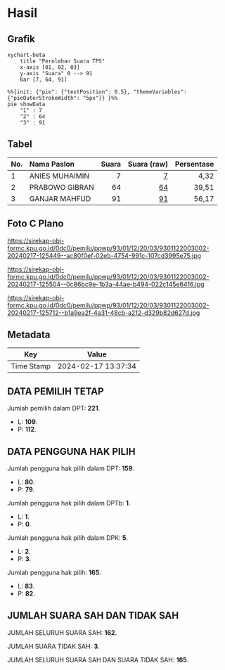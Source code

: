 # Hasil

## Grafik

```mermaid
xychart-beta
    title "Perolehan Suara TPS"
    x-axis [01, 02, 03]
    y-axis "Suara" 0 --> 91
    bar [7, 64, 91]
```

```mermaid
%%{init: {"pie": {"textPosition": 0.5}, "themeVariables": {"pieOuterStrokeWidth": "5px"}} }%%
pie showData
    "1" : 7
    "2" : 64
    "3" : 91
```

## Tabel

| No. | Nama Paslon    | Suara | Suara (raw) | Persentase |
|:--- |:-------------- | -----:| -----------:| ----------:|
| 1   | ANIES MUHAIMIN | 7     | [7][p-1]    | 4,32       |
| 2   | PRABOWO GIBRAN | 64    | [64][p-2]   | 39,51      |
| 3   | GANJAR MAHFUD  | 91    | [91][p-3]   | 56,17      |


[p-1]: https://github.com/gigit-pemilu/pemilu-2024-93-papua-selatan/blob/main/pilpres/hitung-suara/sub/93-papua-selatan/sub/01-merauke/sub/12-naukenjerai/sub/2003-tomer/sub/002-tps/sub/paslon-1.txt
[p-2]: https://github.com/gigit-pemilu/pemilu-2024-93-papua-selatan/blob/main/pilpres/hitung-suara/sub/93-papua-selatan/sub/01-merauke/sub/12-naukenjerai/sub/2003-tomer/sub/002-tps/sub/paslon-2.txt
[p-3]: https://github.com/gigit-pemilu/pemilu-2024-93-papua-selatan/blob/main/pilpres/hitung-suara/sub/93-papua-selatan/sub/01-merauke/sub/12-naukenjerai/sub/2003-tomer/sub/002-tps/sub/paslon-3.txt

## Foto C Plano

https://sirekap-obj-formc.kpu.go.id/0dc0/pemilu/ppwp/93/01/12/20/03/9301122003002-20240217-125449--ac80f0ef-02eb-4754-991c-107cd3995e75.jpg

https://sirekap-obj-formc.kpu.go.id/0dc0/pemilu/ppwp/93/01/12/20/03/9301122003002-20240217-125504--0c86bc9e-1b3a-44ae-b494-022c145e6416.jpg

https://sirekap-obj-formc.kpu.go.id/0dc0/pemilu/ppwp/93/01/12/20/03/9301122003002-20240217-125712--b1a9ea2f-4a31-48cb-a212-d329b82d627d.jpg


## Metadata

| Key        | Value               |
| ---------- | ------------------- |
| Time Stamp | 2024-02-17 13:37:34 |


## DATA PEMILIH TETAP

Jumlah pemilih dalam DPT: **221**.
 * L: **109**.
 * P: **112**.

## DATA PENGGUNA HAK PILIH

Jumlah pengguna hak pilih dalam DPT: **159**.
 * L: **80**.
 * P: **79**.

Jumlah pengguna hak pilih dalam DPTb: **1**.
 * L: **1**.
 * P: **0**.

Jumlah pengguna hak pilih dalam DPK: **5**.
 * L: **2**.
 * P: **3**.

Jumlah pengguna hak pilih: **165**.
 * L: **83**.
 * P: **82**.

## JUMLAH SUARA SAH DAN TIDAK SAH

JUMLAH SELURUH SUARA SAH: **162**.

JUMLAH SUARA TIDAK SAH: **3**.

JUMLAH SELURUH SUARA SAH DAN SUARA TIDAK SAH: **165**.


